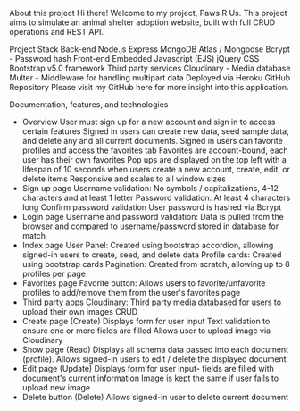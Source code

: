 About this project
Hi there! Welcome to my project, Paws R Us. This project aims to simulate an animal shelter adoption website, built with full CRUD operations and REST API.

Project Stack
Back-end
Node.js Express
MongoDB Atlas / Mongoose
Bcrypt - Password hash
Front-end
Embedded Javascript (EJS)
jQuery
CSS
Bootstrap v5.0 framework
Third party services
Cloudinary - Media database
Multer - Middleware for handling multipart data
Deployed via Heroku
GitHub Repository
Please visit my GitHub here for more insight into this application.

Documentation, features, and technologies
- Overview
User must sign up for a new account and sign in to access certain features
Signed in users can create new data, seed sample data, and delete any and all current documents.
Signed in users can favorite profiles and access the favorites tab
Favorites are account-bound, each user has their own favorites
Pop ups are displayed on the top left with a lifespan of 10 seconds when users create a new account, create, edit, or delete items
Responsive and scales to all window sizes
- Sign up page
Username validation: No symbols / capitalizations, 4-12 characters and at least 1 letter
Password validation: At least 4 characters long
Confirm password validation
User password is hashed via Bcrypt
- Login page
Username and password validation: Data is pulled from the browser and compared to username/password stored in database for match
- Index page
User Panel: Created using bootstrap accordion, allowing signed-in users to create, seed, and delete data
Profile cards: Created using bootstrap cards
Pagination: Created from scratch, allowing up to 8 profiles per page
- Favorites page
Favorite button: Allows users to favorite/unfavorite profiles to add/remove them from the user's favorites page
- Third party apps
Cloudinary: Third party media databased for users to upload their own images
CRUD
- Create page (Create)
Displays form for user input
Text validation to ensure one or more fields are filled
Allows user to upload image via Cloudinary
- Show page (Read)
Displays all schema data passed into each document (profile).
Allows signed-in users to edit / delete the displayed document
- Edit page (Update)
Displays form for user input- fields are filled with document's current information
Image is kept the same if user fails to upload new image
- Delete button (Delete)
Allows signed-in user to delete current document
